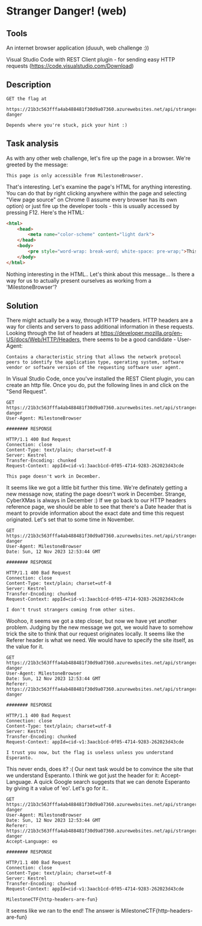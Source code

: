 # Stranger Danger! (web)

## Tools

An internet browser application (duuuh, web challenge :))

Visual Studio Code with REST Client plugin - for sending easy HTTP requests (https://code.visualstudio.com/Download)

## Description

```
GET the flag at

https://21b3c563fffa4ab488481f30d9a07360.azurewebsites.net/api/stranger-danger

Depends where you're stuck, pick your hint :)

```

## Task analysis

As with any other web challenge, let's fire up the page in a browser. We're greeted by the message:

```
This page is only accessible from MilestoneBrowser.
```

That's interesting. Let's examine the page's HTML for anything interesting. You can do that by right clicking anywhere within the page and selecting "View page source" on Chrome (I assume every browser has its own option) or just fire up the developer tools - this is usually accessed by pressing F12. Here's the HTML:

```html
<html>
    <head>
        <meta name="color-scheme" content="light dark">
    </head>
    <body>
        <pre style="word-wrap: break-word; white-space: pre-wrap;">This page is only accessible from MilestoneBrowser.</pre>
    </body>
</html>
```


Nothing interesting in the HTML.. Let's think about this message... Is there a way for us to actually present ourselves as working from a 'MilestoneBrowser'?

## Solution

There might actually be a way, through HTTP headers. 
HTTP headers are a way for clients and servers to pass additional information in these requests. Looking through the list of headers at https://developer.mozilla.org/en-US/docs/Web/HTTP/Headers, there seems to be a good candidate - User-Agent:

```
Contains a characteristic string that allows the network protocol peers to identify the application type, operating system, software vendor or software version of the requesting software user agent.
```


In Visual Studio Code, once you've installed the REST Client plugin, you can create an http file. Once you do, put the following lines in and click on the "Send Request".

```
GET https://21b3c563fffa4ab488481f30d9a07360.azurewebsites.net/api/stranger-danger
User-Agent: MilestoneBrowser

######## RESPONSE

HTTP/1.1 400 Bad Request
Connection: close
Content-Type: text/plain; charset=utf-8
Server: Kestrel
Transfer-Encoding: chunked
Request-Context: appId=cid-v1:3aacb1cd-0f05-4714-9283-262023d43cde

This page doesn't work in December.
```


It seems like we got a little bit further this time. We're definately getting a new message now, stating the page doesn't work in December. Strange, CyberXMas is always in December :) If we go back to our HTTP headers reference page, we should be able to see that there's a Date header that is meant to provide information about the exact date and time this request originated. Let's set that to some time in November.

```
GET https://21b3c563fffa4ab488481f30d9a07360.azurewebsites.net/api/stranger-danger
User-Agent: MilestoneBrowser
Date: Sun, 12 Nov 2023 12:53:44 GMT

######## RESPONSE

HTTP/1.1 400 Bad Request
Connection: close
Content-Type: text/plain; charset=utf-8
Server: Kestrel
Transfer-Encoding: chunked
Request-Context: appId=cid-v1:3aacb1cd-0f05-4714-9283-262023d43cde

I don't trust strangers coming from other sites.
```


Woohoo, it seems we got a step closer, but now we have yet another problem. Judging by the new message we got, we would have to somehow trick the site to think that our request originates locally. It seems like the Referer header is what we need. We would have to specify the site itself, as the value for it.

```
GET https://21b3c563fffa4ab488481f30d9a07360.azurewebsites.net/api/stranger-danger
User-Agent: MilestoneBrowser
Date: Sun, 12 Nov 2023 12:53:44 GMT
Referer: https://21b3c563fffa4ab488481f30d9a07360.azurewebsites.net/api/stranger-danger

######## RESPONSE

HTTP/1.1 400 Bad Request
Connection: close
Content-Type: text/plain; charset=utf-8
Server: Kestrel
Transfer-Encoding: chunked
Request-Context: appId=cid-v1:3aacb1cd-0f05-4714-9283-262023d43cde

I trust you now, but the flag is useless unless you understand Esperanto.
```


This never ends, does it? :( Our next task would be to convince the site that we understand Esperanto. I think we got just the header for it: Accept-Language. A quick Google search suggests that we can denote Esperanto by giving it a value of 'eo'. Let's go for it..

```
GET https://21b3c563fffa4ab488481f30d9a07360.azurewebsites.net/api/stranger-danger
User-Agent: MilestoneBrowser
Date: Sun, 12 Nov 2023 12:53:44 GMT
Referer: https://21b3c563fffa4ab488481f30d9a07360.azurewebsites.net/api/stranger-danger
Accept-Language: eo

######## RESPONSE

HTTP/1.1 400 Bad Request
Connection: close
Content-Type: text/plain; charset=utf-8
Server: Kestrel
Transfer-Encoding: chunked
Request-Context: appId=cid-v1:3aacb1cd-0f05-4714-9283-262023d43cde

MilestoneCTF{http-headers-are-fun}
```


It seems like we ran to the end! The answer is MilestoneCTF{http-headers-are-fun}